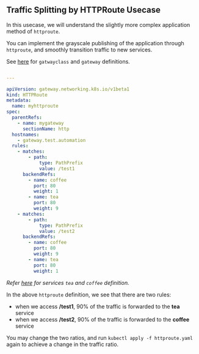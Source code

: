 ## Traffic Splitting by HTTPRoute Usecase

In this usecase, we will understand the slightly more complex application method of `httproute`. 

You can implement the grayscale publishing of the application through `httproute`, and smoothly transition traffic to new services.

See [here](./simplehttp.md) for `gatwayclass` and `gateway` definitions.

```yaml

---

apiVersion: gateway.networking.k8s.io/v1beta1
kind: HTTPRoute
metadata:
  name: myhttproute
spec:
  parentRefs:
    - name: mygateway
      sectionName: http
  hostnames:
    - gateway.test.automation
  rules:
    - matches:
        - path:
            type: PathPrefix
            value: /test1
      backendRefs:
        - name: coffee
          port: 80
          weight: 1
        - name: tea
          port: 80
          weight: 9
    - matches:
        - path:
            type: PathPrefix
            value: /test2
      backendRefs:
        - name: coffee
          port: 80
          weight: 9
        - name: tea
          port: 80
          weight: 1

```


*Refer [here](./service-definition.md) for services `tea` and `coffee` definition.*

In the above `httproute` definition, we see that there are two rules:

* when we access **/test1**, 90% of the traffic is forwarded to the **tea** service
* when we access **/test2**, 90% of the traffic is forwarded to the **coffee** service

You may change the two ratios, and run `kubectl apply -f httproute.yaml` again to achieve a change in the traffic ratio.